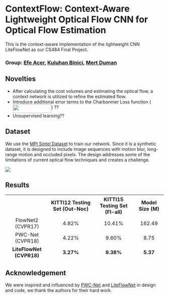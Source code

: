 # ContextFlow: Context-Aware Lightweight Optical Flow CNN for Optical Flow Estimation

This is the context-aware implementation of the lightweight CNN LiteFlowNet as our CS484 Final Project.

### Group: [Efe Acer](https://github.com/efeacer), [Kuluhan Binici](https://github.com/kuluhan), [Mert Duman](https://github.com/MertDuman)

## Novelties
- After calculating the cost volumes and estimating the optical flow, a context network is utilized to refine the estimated flow.
- Introduce additional error terms to the Charbonnier Loss function (<img src="/tex/5bed07659f226b5a24730c6ffa8700e4.svg?invert_in_darkmode&sanitize=true" align=middle width=122.72769794999998pt height=26.76175259999998pt/>) ??
- Unsupervised learning??

## Dataset
We use the [MPI Sintel Dataset](http://sintel.is.tue.mpg.de/) to train our network. Since it is a synthetic dataset, it is designed to include image sequences with motion blur, long-range motion and occluded pixels. The design addresses some of the limitations of current optical flow techniques and creates a challenge.

![](images/sample.gif)

## Results
<table>
<thead>
<tr>
<th align="center"></th>
<th align="center">KITTI12 Testing Set (Out-Noc)</th>
<th align="center">KITTI15 Testing Set (Fl-all)</th>
<th align="center">Model Size (M)</th>
</tr>
<tr>
<td align="center">FlowNet2 (CVPR17)</td>
<td align="center">4.82%</td>
<td align="center">10.41%</td>
<td align="center">162.49</td>
<tr>
<td align="center">PWC-Net (CVPR18)</td>
<td align="center">4.22%</td>
<td align="center">9.60%</td>
<td align="center">8.75</td>
</tr>  
<tr>
<td align="center"><strong>LiteFlowNet (CVPR18)</strong></td>
<td align="center"><strong>3.27%</strong></td>
<td align="center"><strong>9.38%</strong></td>
<td align="center"><strong>5.37</strong></td>
</tr>    
</tbody></table>

## Acknowledgement
We were inspired and influenced by [PWC-Net](https://github.com/NVlabs/PWC-Net) and [LiteFlowNet](https://github.com/twhui/LiteFlowNet) in design and code, we thank the authors for their hard work.
